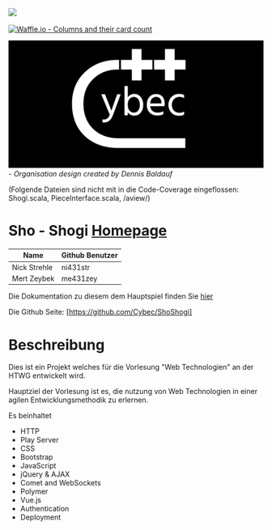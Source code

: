 [<img src="https://img.shields.io/travis/playframework/play-scala-starter-example.svg"/>](https://travis-ci.org/playframework/play-scala-starter-example)

[![Waffle.io - Columns and their card count](https://badge.waffle.io/Cybec/de.htwg.wt.ShogiPlay.svg?columns=all)](https://waffle.io/Cybec/de.htwg.wt.ShogiPlay)

![GitHub Logo](./cybec.png) - *Organisation design created by Dennis Baldauf* 

(Folgende Dateien sind nicht mit in die Code-Coverage eingeflossen: Shogi.scala, PieceInterface.scala, /aview/)

# Sho - Shogi [Homepage](https://cybec.github.io/de.htwg.wt.ShogiPlay/)


Name         | Github Benutzer
--- | ---
Nick Strehle | ni431str
Mert Zeybek | me431zey

Die Dokumentation zu diesem dem Hauptspiel finden Sie [hier](./Dokumentation.md)

Die Github Seite: [https://github.com/Cybec/ShoShogi]




Beschreibung
=========================
Dies ist ein Projekt welches für die Vorlesung "Web Technologien" an der HTWG entwickelt wird.


Hauptziel der Vorlesung ist es, die nutzung von Web Technologien in einer agilen Entwicklungsmethodik zu erlernen.

Es beinhaltet

- HTTP
- Play Server
- CSS
- Bootstrap
- JavaScript
- jQuery & AJAX
- Comet and WebSockets
- Polymer
- Vue.js
- Authentication
- Deployment
